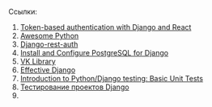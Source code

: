 Ссылки:

1. [Token-based authentication with Django and React](http://geezhawk.github.io/user-authentication-with-react-and-django-rest-framework)
2. [Awesome Python](https://github.com/vinta/awesome-python)
3. [Django-rest-auth](http://django-rest-auth.readthedocs.io/en/latest/api_endpoints.html)
4. [Install and Configure PostgreSQL for Django](http://www.marinamele.com/taskbuster-django-tutorial/install-and-configure-posgresql-for-django)
5. [VK Library](https://habrahabr.ru/post/319178/)
6. [Effective Django](http://www.effectivedjango.com/index.html)
7. [Introduction to Python/Django testing: Basic Unit Tests](http://django-testing-docs.readthedocs.io/en/latest/basic_unittests.html)
8. [Тестирование проектов Django](https://habrahabr.ru/post/122156/)
9. [](http://kmike.ru/django-functional-testing-ru/)